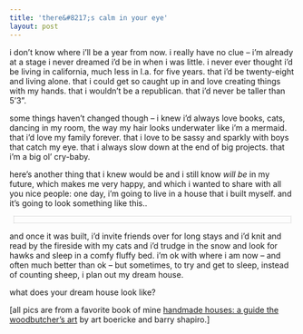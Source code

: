 ```yaml
---
title: 'there&#8217;s calm in your eye'
layout: post
---
```


i don&#8217;t know where i&#8217;ll be a year from now. i really have no clue &#8211; i&#8217;m already at a stage i never dreamed i&#8217;d be in when i was little. i never ever thought i&#8217;d be living in california, much less in l.a. for five years. that i&#8217;d be twenty-eight and living alone. that i could get so caught up in and love creating things with my hands. that i wouldn&#8217;t be a republican. that i&#8217;d never be taller than 5&#8217;3&#8221;.

some things haven&#8217;t changed though &#8211; i knew i&#8217;d always love books, cats, dancing in my room, the way my hair looks underwater like i&#8217;m a mermaid. that i&#8217;d love my family forever. that i love to be sassy and sparkly with boys that catch my eye. that i always slow down at the end of big projects. that i&#8217;m a big ol&#8217; cry-baby. 

here&#8217;s another thing that i knew would be and i still know *will be* in my future, which makes me very happy, and which i wanted to share with all you nice people: one day, i&#8217;m going to live in a house that i built myself. and it&#8217;s going to look something like this..

<div style="text-align: center; border: 1px dotted silver; padding-top: 11px; margin: 7px;">
  <txp:jmr_gallery category="343" />
</div>

and once it was built, i&#8217;d invite friends over for long stays and i&#8217;d knit and read by the fireside with my cats and i&#8217;d trudge in the snow and look for hawks and sleep in a comfy fluffy bed. i&#8217;m ok with where i am now &#8211; and often much better than ok &#8211; but sometimes, to try and get to sleep, instead of counting sheep, i plan out my dream house. 

what does your dream house look like?

[all pics are from a favorite book of mine [handmade houses: a guide the woodbutcher&#8217;s art][1] by art boericke and barry shapiro.]

 [1]: http://www.dirtcheapbuilder.com/hahogutowoar.html